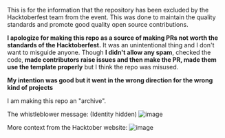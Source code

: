 This is for the information that the repository has been excluded by the Hacktoberfest team from the event. This was done to maintain the quality standards and promote good quality open source contributions. 

**I apologize for making this repo as a source of making PRs not worth the standards of the Hacktoberfest.** It was an unintentional thing and I don't want to misguide anyone. Though **I didn't allow any spam**, checked the code, **made contributors raise issues and then make the PR, made them use the template properly** but I think the repo was misused. 

**My intention was good but it went in the wrong direction for the wrong kind of projects** 

I am making this repo an "archive". 

The whistleblower message: (Identity hidden)
![image](https://user-images.githubusercontent.com/43691873/135964774-72589d06-f8b6-4012-9144-480bcf7cae21.png)

More context from the Hacktober website:
![image](https://user-images.githubusercontent.com/43691873/135965000-a3019b12-c089-4a61-bae3-81f915ec39a5.png)
